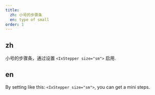 ```yaml
---
title:
  zh: 小号的步骤条
  en: type of small
order: 1
---
```


## zh

小号的步骤条，通过设置 `<IxStepper size="sm">` 启用.

## en

By setting like this: `<IxStepper size="sm">`, you can get a mini steps.
